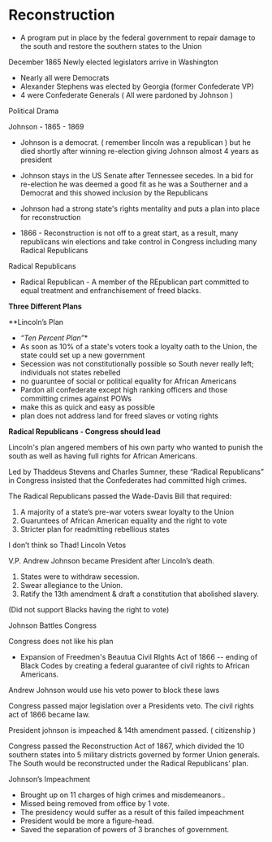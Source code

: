 <!-----

Yay, no errors, warnings, or alerts!

Conversion time: 0.508 seconds.


Using this Markdown file:

1. Paste this output into your source file.
2. See the notes and action items below regarding this conversion run.
3. Check the rendered output (headings, lists, code blocks, tables) for proper
   formatting and use a linkchecker before you publish this page.

Conversion notes:

* Docs to Markdown version 1.0β34
* Fri Sep 29 2023 04:23:27 GMT-0700 (PDT)
* Source doc: Copy of Unit 3-6
----->



# Reconstruction 
* A program put in place by the federal government to repair damage to the south and restore the southern states to the Union


December 1865 Newly elected legislators arrive in Washington
* Nearly all were Democrats
* Alexander Stephens was elected by Georgia (former Confederate VP)
* 4 were Confederate Generals  ( All were pardoned by Johnson )

Political Drama

Johnson - 1865 - 1869

* Johnson is a democrat. ( remember lincoln was a republican ) but he died shortly after winning re-election giving Johnson almost 4 years as president

* Johnson stays in the US Senate after Tennessee secedes. In a bid for re-election he was deemed a good fit as he was a Southerner and a Democrat and this showed inclusion by the Republicans

* Johnson had a strong state's rights mentality and puts a plan into place for reconstruction

* 1866 - Reconstruction is not off to a great start, as a result, many republicans win elections and take control in Congress including many Radical Republicans

Radical Republicans

* Radical Republican - A member of the REpublican part committed to equal treatment and enfranchisement of freed blacks. 

**Three Different Plans**

**Lincoln’s Plan

* *“Ten Percent Plan”**
* As soon as 10% of a state's voters took a loyalty oath to the Union, the state could set up a new government
* Secession was not constitutionally possible so South never really left; individuals not states rebelled
* no guaruntee of social or political equality for African Americans
* Pardon all confederate except high ranking officers and those committing crimes against POWs
* make this as quick and easy as possible 
* plan does not address land for freed slaves or voting rights

**Radical Republicans - Congress should lead**

Lincoln's plan angered members of his own party who wanted to punish the south as well as having full rights for African Americans.  

Led by Thaddeus Stevens and Charles Sumner, these “Radical Republicans” in Congress insisted that the Confederates had committed high crimes.

The Radical Republicans passed the Wade-Davis Bill that required:
1. A majority of a state’s pre-war voters swear loyalty to the Union
2. Guaruntees of African American equality and the right to vote
3. Stricter plan for readmitting rebellious states

I don’t think so Thad!  Lincoln Vetos

V.P. Andrew Johnson became President after Lincoln’s death.  
1. States were to withdraw secession.
2. Swear allegiance to the Union.
3. Ratify the 13th amendment & draft a constitution that abolished slavery. 

(Did not support Blacks having the right to vote)

Johnson Battles Congress

Congress does not like his plan
* Expansion of Freedmen's Beautua Civil RIghts Act of 1866 -- ending of Black Codes by creating a federal guarantee of civil rights to African Americans.

Andrew Johnson would use his veto power to block these laws

Congress passed major legislation over a Presidents veto. The civil rights act of 1866 became law.

President johnson is impeached & 14th amendment passed. ( citizenship )

Congress passed the Reconstruction Act of 1867, which divided the 10 southern states into 5 military districts governed by former Union generals. The South would be reconstructed under the Radical Republicans’ plan.

Johnson’s Impeachment
* Brought up on 11 charges of high crimes and misdemeanors..
* Missed being removed from office by 1 vote.
* The presidency would suffer as a result of this failed impeachment
* President would be more a figure-head.
* Saved the separation of powers of 3 branches of government.